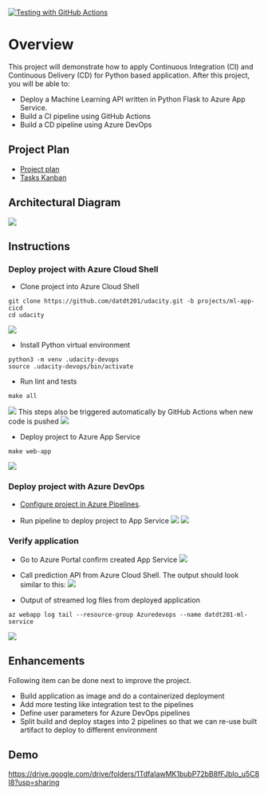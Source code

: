 [![Testing with GitHub Actions](https://github.com/datdt201/udacity/actions/workflows/pythonapp.yml/badge.svg?branch=projects%2Fml-app-cicd)](https://github.com/datdt201/udacity/actions/workflows/pythonapp.yml)

# Overview
This project will demonstrate how to apply Continuous Integration (CI) and Continuous Delivery (CD) for Python based application.
After this project, you will be able to:
- Deploy a Machine Learning API written in Python Flask to Azure App Service.
- Build a CI pipeline using GitHub Actions
- Build a CD pipeline using Azure DevOps

## Project Plan
* [Project plan](docs/project-plan.xlsx)
* [Tasks Kanban](https://trello.com/b/6Bz6jB9R/udacity-ml-app)

## Architectural Diagram
![](docs/screenshots/architecture-diagram.png)

## Instructions
### Deploy project with Azure Cloud Shell  
* Clone project into Azure Cloud Shell
```
git clone https://github.com/datdt201/udacity.git -b projects/ml-app-cicd
cd udacity
```
![](docs/screenshots/git-clone.png)

* Install Python virtual environment
```
python3 -m venv .udacity-devops
source .udacity-devops/bin/activate
```
	
* Run lint and tests
```
make all
```
![](docs/screenshots/lint-test.png)
This steps also be triggered automatically by GitHub Actions when new code is pushed
![](docs/screenshots/github-actions.png)

* Deploy project to Azure App Service
```
make web-app
```
![](docs/screenshots/app-service-deploy.png)

### Deploy project with Azure DevOps
* [Configure project in Azure Pipelines](https://docs.microsoft.com/en-us/azure/devops/pipelines/ecosystems/python-webapp?view=azure-devops#create-an-azure-devops-project-and-connect-to-azure).

* Run pipeline to deploy project to App Service
![](docs/screenshots/azure-devops-pipeline.png)
![](docs/screenshots/azure-devops-pipeline-2.png)

### Verify application
* Go to Azure Portal confirm created App Service
![](docs/screenshots/app-service.png)
* Call prediction API from Azure Cloud Shell.
The output should look similar to this:
![](docs/screenshots/ml-predict.png)

* Output of streamed log files from deployed application
```
az webapp log tail --resource-group Azuredevops --name datdt201-ml-service
```
![](docs/screenshots/app-service-tail.png)

## Enhancements
Following item can be done next to improve the project.
* Build application as image and do a containerized deployment
* Add more testing like integration test to the pipelines
* Define user parameters for Azure DevOps pipelines 
* Split build and deploy stages into 2 pipelines so that we can re-use built artifact to deploy to different environment

## Demo
https://drive.google.com/drive/folders/1TdfaIawMK1bubP72bB8fFJbIo_u5C8I8?usp=sharing
